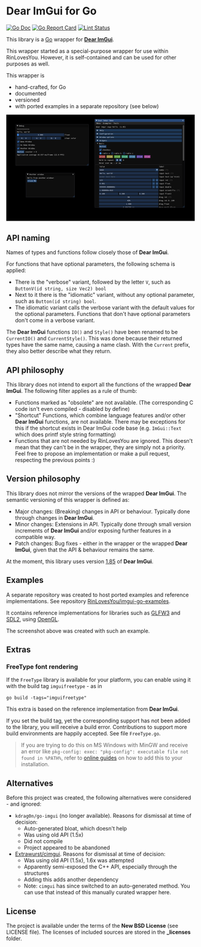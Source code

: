 # Dear ImGui for Go

[![Go Doc](https://img.shields.io/badge/go.dev-reference-007d9c?logo=go&logoColor=white&style=flat-square)](https://pkg.go.dev/github.com/RinLovesYou/imgui-go/v2)
[![Go Report Card](https://goreportcard.com/badge/github.com/RinLovesYou/imgui-go)](https://goreportcard.com/report/github.com/RinLovesYou/imgui-go)
[![Lint Status](https://github.com/RinLovesYou/imgui-go/workflows/golangci-lint/badge.svg)](https://github.com/RinLovesYou/imgui-go/actions)

This library is a [Go](https://www.golang.org) wrapper for **[Dear ImGui](https://github.com/ocornut/imgui)**.

This wrapper started as a special-purpose wrapper for use within RinLovesYou.
However, it is self-contained and can be used for other purposes as well.

This wrapper is
* hand-crafted, for Go
* documented
* versioned
* with ported examples in a separate repository (see below)

![Screenshot from example](assets/screenshot.png)

## API naming

Names of types and functions follow closely those of **Dear ImGui**.

For functions that have optional parameters, the following schema is applied:
* There is the "verbose" variant, followed by the letter `V`, such as `ButtonV(id string, size Vec2) bool`
* Next to it there is the "idiomatic" variant, without any optional parameter, such as `Button(id string) bool`.
* The idiomatic variant calls the verbose variant with the default values for the optional parameters.
Functions that don't have optional parameters don't come in a verbose variant.

The **Dear ImGui** functions `IO()` and `Style()` have been renamed to be `CurrentIO()` and `CurrentStyle()`.
This was done because their returned types have the same name, causing a name clash.
With the `Current` prefix, they also better describe what they return.

## API philosophy
This library does not intend to export all the functions of the wrapped **Dear ImGui**. The following filter applies as a rule of thumb:
* Functions marked as "obsolete" are not available. (The corresponding C code isn't even compiled - disabled by define)
* "Shortcut" Functions, which combine language features and/or other **Dear ImGui** functions, are not available. There may be exceptions for this if the shortcut exists in Dear ImGui code base (e.g. `ImGui::Text` which does printf style string formatting)
* Functions that are not needed by RinLovesYou are ignored. This doesn't mean that they can't be in the wrapper, they are simply not a priority. Feel free to propose an implementation or make a pull request, respecting the previous points :)

## Version philosophy
This library does not mirror the versions of the wrapped **Dear ImGui**. The semantic versioning of this wrapper is defined as:
* Major changes: (Breaking) changes in API or behaviour. Typically done through changes in **Dear ImGui**.
* Minor changes: Extensions in API. Typically done through small version increments of **Dear ImGui** and/or exposing further features in a compatible way.
* Patch changes: Bug fixes - either in the wrapper or the wrapped **Dear ImGui**, given that the API & behaviour remains the same.

At the moment, this library uses version [1.85](https://github.com/ocornut/imgui/releases/tag/v1.85) of **Dear ImGui**.

## Examples
A separate repository was created to host ported examples and reference implementations.
See repository [RinLovesYou/imgui-go-examples](https://github.com/RinLovesYou/imgui-go-examples).

It contains reference implementations for libraries such as [GLFW3](https://github.com/go-gl/glfw) and [SDL2](https://github.com/veandco/go-sdl2), using [OpenGL](https://github.com/go-gl/gl).

The screenshot above was created with such an example.

## Extras

### FreeType font rendering

If the `FreeType` library is available for your platform, you can enable using it with the build tag `imguifreetype` - as in
```
go build -tags="imguifreetype"
```
This extra is based on the reference implementation from **Dear ImGui**.

If you set the build tag, yet the corresponding support has not been added to the library, you will receive a build error.
Contributions to support more build environments are happily accepted. See file `FreeType.go`.

> If you are trying to do this on MS Windows with MinGW and receive an error like
> `pkg-config: exec: "pkg-config": executable file not found in %PATH%`,
> refer to [online guides](https://stackoverflow.com/questions/1710922/how-to-install-pkg-config-in-windows) on how to add this to your installation.

## Alternatives

Before this project was created, the following alternatives were considered - and ignored:
* `kdrag0n/go-imgui` (no longer available). Reasons for dismissal at time of decision:
  * Auto-generated bloat, which doesn't help
  * Was using old API (1.5x)
  * Did not compile
  * Project appeared to be abandoned
* [Extrawurst/cimgui](https://github.com/Extrawurst/cimgui). Reasons for dismissal at time of decision:
  * Was using old API (1.5x), 1.6x was attempted
  * Apparently semi-exposed the C++ API, especially through the structures
  * Adding this adds another dependency
  * Note: `cimgui` has since switched to an auto-generated method. You can use that instead of this manually curated wrapper here.


## License

The project is available under the terms of the **New BSD License** (see LICENSE file).
The licenses of included sources are stored in the **_licenses** folder.

